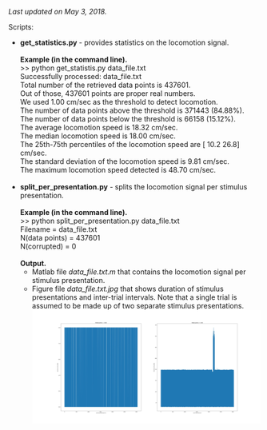 <i>Last updated on May 3, 2018.</i>
<p>
Scripts:<br>
<ul>
<li>
<b>get_statistics.py</b> - provides statistics on the locomotion signal.<br><br>
<b>Example (in the command line).</b><br> >> python get_statistis.py data_file.txt<br>
Successfully processed: data_file.txt<br>
Total number of the retrieved data points is 437601.<br>
Out of those, 437601 points are proper real numbers.<br>
We used 1.00 cm/sec as the threshold to detect locomotion.<br>
The number of data points above the threshold is 371443 (84.88%).<br>
The number of data points below the threshold is 66158 (15.12%).<br>
The average locomotion speed is 18.32 cm/sec.<br>
The median locomotion speed is 18.00 cm/sec.<br>
The 25th-75th percentiles of the locomotion speed are [ 10.2  26.8] cm/sec.<br>
The standard deviation of the locomotion speed is 9.81 cm/sec.<br>
The maximum locomotion speed detected is 48.70 cm/sec.<br>
</li>
<br>
<li>
<b>split_per_presentation.py</b> - splits the locomotion signal per stimulus presentation.<br><br>
<b>Example (in the command line).</b><br> >> python split_per_presentation.py data_file.txt<br>
Filename = data_file.txt<br>
N(data points) = 437601<br>
N(corrupted) = 0<br><br>
<b>Output.</b>
<ul>
<li>Matlab file <i>data_file.txt.m</i> that contains the locomotion signal per stimulus presentation.</li>
<li>Figure file <i>data_file.txt.jpg</i> that shows duration of stimulus presentations and inter-trial intervals. 
Note that a single trial is assumed to be made up of two separate stimulus presentations.<br><img src="data_file.txt.jpg"></li>
</ul>
</li>
</ul>
